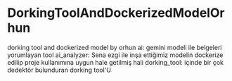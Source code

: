 # DorkingToolAndDockerizedModelOrhun
dorking tool and dockerized model by orhun
ai: gemini modeli ile belgeleri yorumlayan tool
ai_analyzer: Sena ezgi ile inşa ettiğimiz modelin dockerize edilip proje kullanımına uygun hale getilmiş hali
dorking_tool: içinde bir çok dedektör bulunduran dorking tool'U

